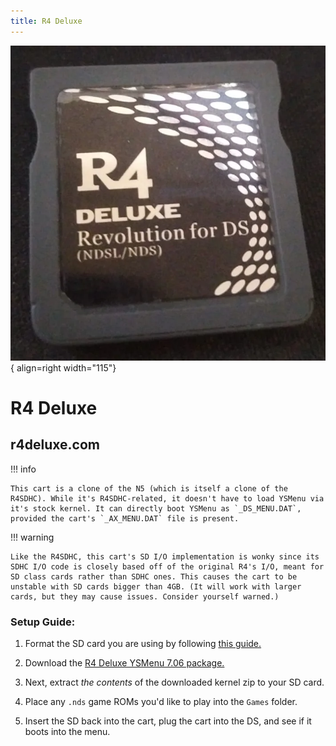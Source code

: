 ```yaml
---
title: R4 Deluxe
---
```


![R4 Deluxe](../images/r4deluxe.png){ align=right width="115"}
# R4 Deluxe
## r4deluxe.com

!!! info

    This cart is a clone of the N5 (which is itself a clone of the R4SDHC). While it's R4SDHC-related, it doesn't have to load YSMenu via it's stock kernel. It can directly boot YSMenu as `_DS_MENU.DAT`, provided the cart's `_AX_MENU.DAT` file is present.

!!! warning

    Like the R4SDHC, this cart's SD I/O implementation is wonky since its SDHC I/O code is closely based off of the original R4's I/O, meant for SD class cards rather than SDHC ones. This causes the cart to be unstable with SD cards bigger than 4GB. (It will work with larger cards, but they may cause issues. Consider yourself warned.)

### Setup Guide:

1. Format the SD card you are using by following [this guide.](https://wiki.hacks.guide/wiki/Formatting_an_SD_card)

1. Download the [R4 Deluxe YSMenu 7.06 package.](https://github.com/Sanrax/YSMenu-Custom-Packages/releases/download/v7.06/R4Deluxe-YSMenu-7.06.zip)

1. Next, extract *the contents* of the downloaded kernel zip to your SD card.

1. Place any `.nds` game ROMs you'd like to play into the `Games` folder.

1. Insert the SD back into the cart, plug the cart into the DS, and see if it boots into the menu.